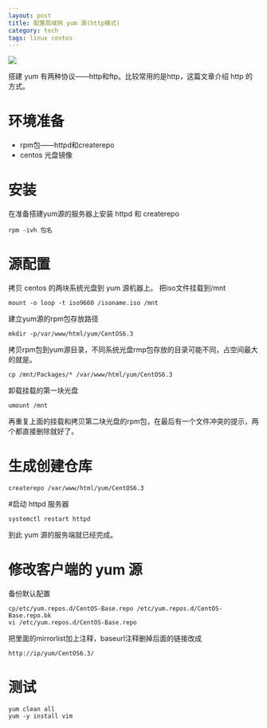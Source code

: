 ```yaml
---
layout: post
title: 配置局域网 yum 源(http模式)
category: tech
tags: linux centos
---
```

![](https://cdn.kelu.org/blog/tags/linux.jpg)

搭建 yum 有两种协议——http和ftp。比较常用的是http，这篇文章介绍 http 的方式。

# 环境准备

* rpm包——httpd和createrepo
* centos 光盘镜像

# 安装

在准备搭建yum源的服务器上安装 httpd 和 createrepo

```
rpm -ivh 包名
```

# 源配置

拷贝 centos 的两块系统光盘到 yum 源机器上。
把iso文件挂载到/mnt

```
mount -o loop -t iso9660 /isoname.iso /mnt
```

建立yum源的rpm包存放路径

```
mkdir -p/var/www/html/yum/CentOS6.3
```

拷贝rpm包到yum源目录，不同系统光盘rmp包存放的目录可能不同，占空间最大的就是。

```
cp /mnt/Packages/* /var/www/html/yum/CentOS6.3
```

卸载挂载的第一块光盘

```
umount /mnt
```

再重复上面的挂载和拷贝第二块光盘的rpm包，在最后有一个文件冲突的提示，两个都直接删除就好了。

# 生成创建仓库

```
createrepo /var/www/html/yum/CentOS6.3
```

#启动 httpd 服务器

```
systemctl restart httpd
```

到此 yum 源的服务端就已经完成。

# 修改客户端的 yum 源

备份默认配置

```
cp/etc/yum.repos.d/CentOS-Base.repo /etc/yum.repos.d/CentOS-Base.repo.bk
vi /etc/yum.repos.d/CentOS-Base.repo
```

把里面的mirrorlist加上注释，baseurl注释删掉后面的链接改成

```
http://ip/yum/CentOS6.3/
```

# 测试

```
yum clean all
yum -y install vim
```